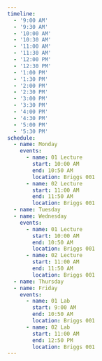 ```yaml
---
timeline:
  - '9:00 AM'
  - '9:30 AM'
  - '10:00 AM'
  - '10:30 AM'
  - '11:00 AM'
  - '11:30 AM'
  - '12:00 PM'
  - '12:30 PM'
  - '1:00 PM'
  - '1:30 PM'
  - '2:00 PM'
  - '2:30 PM'
  - '3:00 PM'
  - '3:30 PM'
  - '4:00 PM'
  - '4:30 PM'
  - '5:00 PM'
  - '5:30 PM'
schedule:
  - name: Monday
    events:
      - name: 01 Lecture
        start: 10:00 AM
        end: 10:50 AM
        location: Briggs 001
      - name: 02 Lecture
        start: 11:00 AM
        end: 11:50 AM
        location: Briggs 001
  - name: Tuesday
  - name: Wednesday
    events:
      - name: 01 Lecture
        start: 10:00 AM
        end: 10:50 AM
        location: Briggs 001
      - name: 02 Lecture
        start: 11:00 AM
        end: 11:50 AM
        location: Briggs 001
  - name: Thursday
  - name: Friday
    events:
      - name: 01 Lab
        start: 9:00 AM
        end: 10:50 AM
        location: Briggs 001
      - name: 02 Lab
        start: 11:00 AM
        end: 12:50 PM
        location: Briggs 001
---
```


